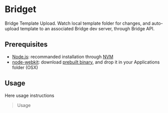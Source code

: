 # Bridget

Bridge Template Upload.
Watch local template folder for changes, and auto-upload template to an associated Bridge dev server, through Bridge API.

## Prerequisites

- [Node.js](http://nodejs.org/): recommanded installation through [NVM](https://github.com/creationix/nvm)
- [node-webkit](https://github.com/rogerwang/node-webkit): download [prebuilt binary](https://github.com/rogerwang/node-webkit#downloads), and drop it in your Applications folder (OSX)

## Usage

Here usage instructions

> Usage
